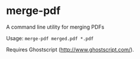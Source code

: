 # merge-pdf
A command line utility for merging PDFs

Usage: `merge-pdf merged.pdf *.pdf`

Requires Ghostscript (http://www.ghostscript.com/).

